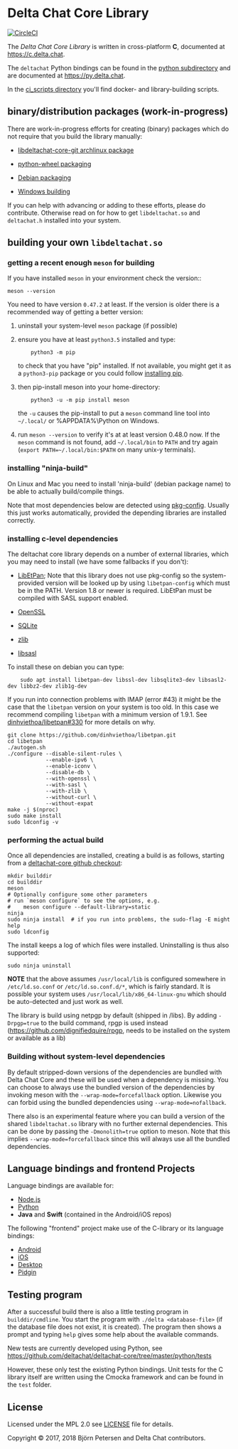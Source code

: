 # Delta Chat Core Library

[![CircleCI](https://circleci.com/gh/deltachat/deltachat-core.svg?style=svg)](https://circleci.com/gh/deltachat/deltachat-core)

The _Delta Chat Core Library_ is written in cross-platform **C**,
documented at <https://c.delta.chat>.

The ``deltachat`` Python bindings can be found in the
[python subdirectory](https://github.com/deltachat/deltachat-core/tree/master/python)
and are documented at <https://py.delta.chat>.

In the [ci_scripts directory](https://github.com/deltachat/deltachat-core/tree/master/ci_scripts/README.md)
you'll find docker- and library-building scripts.

## binary/distribution packages  (work-in-progress)

There are work-in-progress efforts for creating (binary) packages which
do not require that you build the library manually:

- [libdeltachat-core-git archlinux package](https://aur.archlinux.org/packages/libdeltachat-core-git/>)

- [python-wheel packaging](https://m.devpi.net/dc/master)

- [Debian packaging](https://github.com/deltachat/deltachat-core/issues/299)

- [Windows building](https://github.com/deltachat/deltachat-core/issues/306)

If you can help with advancing or adding to these efforts, please do contribute.
Otherwise read on for how to get ``libdeltachat.so`` and ``deltachat.h``
installed into your system.

## building your own ``libdeltachat.so``

### getting a recent enough ``meson`` for building

If you have installed ``meson`` in your environment check the version::

    meson --version

You need to have version ``0.47.2`` at least. If the version
is older there is a recommended way of getting a better version:

1. uninstall your system-level ``meson`` package (if possible)

2. ensure you have at least ``python3.5`` installed and type:
   ```
       python3 -m pip
   ```

   to check that you have "pip" installed. If not available, you
   might get it as a ``python3-pip`` package or you could follow
   [installing pip](https://pip.pypa.io/en/stable/installing/).

3. then pip-install meson into your home-directory:
   ```
       python3 -u -m pip install meson
   ```

   the ``-u`` causes the pip-install to put a ``meson`` command line tool into
   ``~/.local/`` or %APPDATA%\Python on Windows.

4. run ``meson --version`` to verify it's at at least version 0.48.0 now.
   If the ``meson`` command is not found, add ``~/.local/bin`` to ``PATH``
   and try again (``export PATH=~/.local/bin:$PATH`` on many unix-y terminals).


### installing "ninja-build"

On Linux and Mac you need to install 'ninja-build' (debian package name)
to be able to actually build/compile things.

Note that most dependencies below are detected using
[pkg-config](https://www.freedesktop.org/wiki/Software/pkg-config/).
Usually this just works automatically, provided the depending libraries
are installed correctly.

### installing c-level dependencies

The deltachat core library depends on a number of external libraries,
which you may need to install (we have some fallbacks if you don't):

- [LibEtPan](https://github.com/dinhviethoa/libetpan); Note that this
  library does not use pkg-config so the system-provided version will
  be looked up by using `libetpan-config` which must be in the PATH.
  Version 1.8 or newer is required. LibEtPan must be compiled with
  SASL support enabled.

- [OpenSSL](https://www.openssl.org/)

- [SQLite](https://sqlite.org/)

- [zlib](https://zlib.net)

- [libsasl](https://cyrusimap.org/sasl/)

To install these on debian you can type:

```
    sudo apt install libetpan-dev libssl-dev libsqlite3-dev libsasl2-dev libbz2-dev zlib1g-dev
```

If you run into connection problems with IMAP (error #43) it might be the case that the `libetpan` version on your system is too old. In this case we recommend compiling `libetpan` with a minimum version of 1.9.1. See [dinhviethoa/libetpan#330](https://github.com/dinhviethoa/libetpan/pull/330) for more details on why.

```
git clone https://github.com/dinhviethoa/libetpan.git
cd libetpan
./autogen.sh
./configure --disable-silent-rules \
            --enable-ipv6 \
            --enable-iconv \
            --disable-db \
            --with-openssl \
            --with-sasl \
            --with-zlib \
            --without-curl \
            --without-expat
make -j $(nproc)
sudo make install
sudo ldconfig -v
```

### performing the actual build

Once all dependencies are installed, creating a build is as follows,
starting from a [deltachat-core github checkout](https://github.com/deltachat/deltachat-core):

```
mkdir builddir
cd builddir
meson
# Optionally configure some other parameters
# run `meson configure` to see the options, e.g.
#    meson configure --default-library=static
ninja
sudo ninja install  # if you run into problems, the sudo-flag -E might help
sudo ldconfig
```

The install keeps a log of which files were installed. Uninstalling
is thus also supported:
```
sudo ninja uninstall
```
**NOTE** that the above assumes `/usr/local/lib` is configured somewhere
in `/etc/ld.so.conf` or `/etc/ld.so.conf.d/*`, which is fairly
standard.  It is possible your system uses
`/usr/local/lib/x86_64-linux-gnu` which should be auto-detected and
just work as well.

The library is build using netpgp by default (shipped in /libs).
By adding `-Drpgp=true` to the build command, rpgp is used instead
(https://github.com/dignifiedquire/rpgp,
needs to be installed on the system or available as a lib)


### Building without system-level dependencies

By default stripped-down versions of the dependencies are bundled with
Delta Chat Core and these will be used when a dependency is missing.
You can choose to always use the bundled version of the dependencies
by invoking meson with the `--wrap-mode=forcefallback` option.
Likewise you can forbid using the bundled dependencies using
`--wrap-mode=nofallback`.

There also is an experimental feature where you can build a version of the
shared `libdeltachat.so` library with no further external
dependencies.  This can be done by passing the `-Dmonolith=true`
option to meson.  Note that this implies `--wrap-mode=forcefallback`
since this will always use all the bundled dependencies.


## Language bindings and frontend Projects

Language bindings are available for:

- [Node.js](https://www.npmjs.com/package/deltachat-node)
- [Python](https://py.delta.chat)
- **Java** and **Swift** (contained in the Android/iOS repos)

The following "frontend" project make use of the C-library
or its language bindings:

- [Android](https://github.com/deltachat/deltachat-android)
- [iOS](https://github.com/deltachat/deltachat-ios)
- [Desktop](https://github.com/deltachat/deltachat-desktop)
- [Pidgin](https://gitlab.com/lupine/purple-plugin-delta)

## Testing program

After a successful build there is also a little testing program in `builddir/cmdline`.
You start the program with `./delta <database-file>`
(if the database file does not exist, it is created).
The program then shows a prompt and typing `help` gives some help about the available commands.

New tests are currently developed using Python, see
https://github.com/deltachat/deltachat-core/tree/master/python/tests

However, these only test the existing Python bindings. Unit tests for the C
library itself are written using the Cmocka framework and can be found in the
`test` folder.


## License

Licensed under the MPL 2.0 see [LICENSE](./LICENSE) file for details.

Copyright © 2017, 2018 Björn Petersen and Delta Chat contributors.

